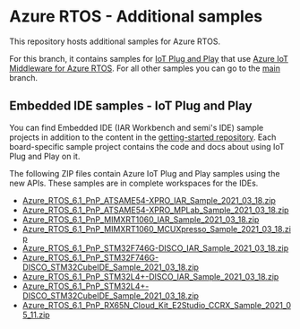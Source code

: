 # Azure RTOS - Additional samples

This repository hosts additional samples for Azure RTOS.

For this branch, it contains samples for [IoT Plug and Play](https://docs.microsoft.com/azure/iot-pnp/overview-iot-plug-and-play) that use [Azure IoT Middleware for Azure RTOS](https://github.com/azure-rtos/netxduo/tree/feature/iot_pnp/addons/azure_iot). For all other samples you can go to the [main](https://github.com/azure-rtos/samples) branch.

## Embedded IDE samples - IoT Plug and Play

You can find Embedded IDE (IAR Workbench and semi's IDE) sample projects in addition to the content in the [getting-started repository](https://github.com/azure-rtos/getting-started). Each board-specific sample project contains the code and docs about using IoT Plug and Play on it.

The following ZIP files contain Azure IoT Plug and Play samples using the new APIs. These samples are in complete workspaces for the IDEs.

-   [Azure_RTOS_6.1_PnP_ATSAME54-XPRO_IAR_Sample_2021_03_18.zip
    ](https://github.com/azure-rtos/samples/releases/download/rel_6.1_pnp_beta/Azure_RTOS_6.1_PnP_ATSAME54-XPRO_IAR_Sample_2021_03_18.zip)
-   [Azure_RTOS_6.1_PnP_ATSAME54-XPRO_MPLab_Sample_2021_03_18.zip
    ](https://github.com/azure-rtos/samples/releases/download/rel_6.1_pnp_beta/Azure_RTOS_6.1_PnP_ATSAME54-XPRO_MPLab_Sample_2021_03_18.zip)
-   [Azure_RTOS_6.1_PnP_MIMXRT1060_IAR_Sample_2021_03_18.zip
    ](https://github.com/azure-rtos/samples/releases/download/rel_6.1_pnp_beta/Azure_RTOS_6.1_PnP_MIMXRT1060_IAR_Sample_2021_03_18.zip)
-   [Azure_RTOS_6.1_PnP_MIMXRT1060_MCUXpresso_Sample_2021_03_18.zip
    ](https://github.com/azure-rtos/samples/releases/download/rel_6.1_pnp_beta/Azure_RTOS_6.1_PnP_MIMXRT1060_MCUXpresso_Sample_2021_03_18.zip)
-   [Azure_RTOS_6.1_PnP_STM32F746G-DISCO_IAR_Sample_2021_03_18.zip
    ](https://github.com/azure-rtos/samples/releases/download/rel_6.1_pnp_beta/Azure_RTOS_6.1_PnP_STM32F746G-DISCO_IAR_Sample_2021_03_18.zip)
-   [Azure_RTOS_6.1_PnP_STM32F746G-DISCO_STM32CubeIDE_Sample_2021_03_18.zip
    ](https://github.com/azure-rtos/samples/releases/download/rel_6.1_pnp_beta/Azure_RTOS_6.1_PnP_STM32F746G-DISCO_STM32CubeIDE_Sample_2021_03_18.zip)
-   [Azure_RTOS_6.1_PnP_STM32L4+-DISCO_IAR_Sample_2021_03_18.zip
    ](https://github.com/azure-rtos/samples/releases/download/rel_6.1_pnp_beta/Azure_RTOS_6.1_PnP_STM32L4+-DISCO_IAR_Sample_2021_03_18.zip)
-   [Azure_RTOS_6.1_PnP_STM32L4+-DISCO_STM32CubeIDE_Sample_2021_03_18.zip
    ](https://github.com/azure-rtos/samples/releases/download/rel_6.1_pnp_beta/Azure_RTOS_6.1_PnP_STM32L4+-DISCO_STM32CubeIDE_Sample_2021_03_18.zip)
-   [Azure_RTOS_6.1_PnP_RX65N_Cloud_Kit_E2Studio_CCRX_Sample_2021_05_11.zip](https://github.com/azure-rtos/samples/releases/download/rel_6.1_pnp_beta/Azure_RTOS_6.1_PnP_RX65N_Cloud_Kit_E2Studio_CCRX_Sample_2021_05_11.zip)
